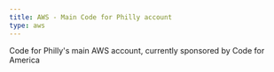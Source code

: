 ```yaml
---
title: AWS - Main Code for Philly account
type: aws
---
```


Code for Philly's main AWS account, currently sponsored by Code for America
